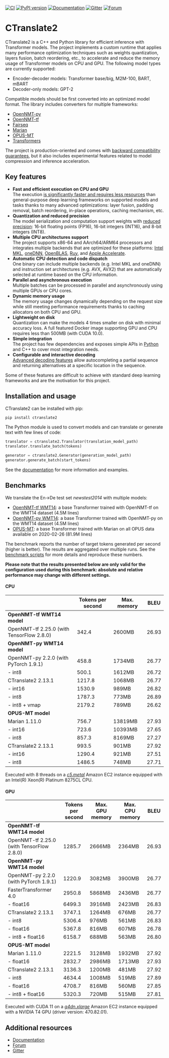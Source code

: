 [![CI](https://github.com/OpenNMT/CTranslate2/workflows/CI/badge.svg)](https://github.com/OpenNMT/CTranslate2/actions?query=workflow%3ACI) [![PyPI version](https://badge.fury.io/py/ctranslate2.svg)](https://badge.fury.io/py/ctranslate2) [![Documentation](https://img.shields.io/badge/docs-latest-blue.svg)](https://opennmt.net/CTranslate2/) [![Gitter](https://badges.gitter.im/OpenNMT/CTranslate2.svg)](https://gitter.im/OpenNMT/CTranslate2?utm_source=badge&utm_medium=badge&utm_campaign=pr-badge) [![Forum](https://img.shields.io/discourse/status?server=https%3A%2F%2Fforum.opennmt.net%2F)](https://forum.opennmt.net/)

# CTranslate2

CTranslate2 is a C++ and Python library for efficient inference with Transformer models. The project implements a custom runtime that applies many performance optimization techniques such as weights quantization, layers fusion, batch reordering, etc., to accelerate and reduce the memory usage of Transformer models on CPU and GPU. The following model types are currently supported:

* Encoder-decoder models: Transformer base/big, M2M-100, BART, mBART
* Decoder-only models: GPT-2

Compatible models should be first converted into an optimized model format. The library includes converters for multiple frameworks:

* [OpenNMT-py](https://opennmt.net/CTranslate2/guides/opennmt_py.html)
* [OpenNMT-tf](https://opennmt.net/CTranslate2/guides/opennmt_tf.html)
* [Fairseq](https://opennmt.net/CTranslate2/guides/fairseq.html)
* [Marian](https://opennmt.net/CTranslate2/guides/marian.html)
* [OPUS-MT](https://opennmt.net/CTranslate2/guides/opus_mt.html)
* [Transformers](https://opennmt.net/CTranslate2/guides/transformers.html)

The project is production-oriented and comes with [backward compatibility guarantees](https://opennmt.net/CTranslate2/versioning.html), but it also includes experimental features related to model compression and inference acceleration.

## Key features

* **Fast and efficient execution on CPU and GPU**<br/>The execution [is significantly faster and requires less resources](#benchmarks) than general-purpose deep learning frameworks on supported models and tasks thanks to many advanced optimizations: layer fusion, padding removal, batch reordering, in-place operations, caching mechanism, etc.
* **Quantization and reduced precision**<br/>The model serialization and computation support weights with [reduced precision](https://opennmt.net/CTranslate2/quantization.html): 16-bit floating points (FP16), 16-bit integers (INT16), and 8-bit integers (INT8).
* **Multiple CPU architectures support**<br/>The project supports x86-64 and AArch64/ARM64 processors and integrates multiple backends that are optimized for these platforms: [Intel MKL](https://software.intel.com/content/www/us/en/develop/tools/oneapi/components/onemkl.html), [oneDNN](https://github.com/oneapi-src/oneDNN), [OpenBLAS](https://www.openblas.net/), [Ruy](https://github.com/google/ruy), and [Apple Accelerate](https://developer.apple.com/documentation/accelerate).
* **Automatic CPU detection and code dispatch**<br/>One binary can include multiple backends (e.g. Intel MKL and oneDNN) and instruction set architectures (e.g. AVX, AVX2) that are automatically selected at runtime based on the CPU information.
* **Parallel and asynchronous execution**<br/>Multiple batches can be processed in parallel and asynchronously using multiple GPUs or CPU cores.
* **Dynamic memory usage**<br/>The memory usage changes dynamically depending on the request size while still meeting performance requirements thanks to caching allocators on both CPU and GPU.
* **Lightweight on disk**<br/>Quantization can make the models 4 times smaller on disk with minimal accuracy loss. A full featured Docker image supporting GPU and CPU requires less than 500MB (with CUDA 10.0).
* **Simple integration**<br/>The project has few dependencies and exposes simple APIs in [Python](https://opennmt.net/CTranslate2/python/overview.html) and C++ to cover most integration needs.
* **Configurable and interactive decoding**<br/>[Advanced decoding features](https://opennmt.net/CTranslate2/decoding.html) allow autocompleting a partial sequence and returning alternatives at a specific location in the sequence.

Some of these features are difficult to achieve with standard deep learning frameworks and are the motivation for this project.

## Installation and usage

CTranslate2 can be installed with pip:

```bash
pip install ctranslate2
```

The Python module is used to convert models and can translate or generate text with few lines of code:

```python
translator = ctranslate2.Translator(translation_model_path)
translator.translate_batch(tokens)

generator = ctranslate2.Generator(generation_model_path)
generator.generate_batch(start_tokens)
```

See the [documentation](https://opennmt.net/CTranslate2) for more information and examples.

## Benchmarks

We translate the En->De test set *newstest2014* with multiple models:

* [OpenNMT-tf WMT14](https://opennmt.net/Models-tf/#translation): a base Transformer trained with OpenNMT-tf on the WMT14 dataset (4.5M lines)
* [OpenNMT-py WMT14](https://opennmt.net/Models-py/#translation): a base Transformer trained with OpenNMT-py on the WMT14 dataset (4.5M lines)
* [OPUS-MT](https://github.com/Helsinki-NLP/OPUS-MT-train/tree/master/models/en-de#opus-2020-02-26zip): a base Transformer trained with Marian on all OPUS data available on 2020-02-26 (81.9M lines)

The benchmark reports the number of target tokens generated per second (higher is better). The results are aggregated over multiple runs. See the [benchmark scripts](tools/benchmark) for more details and reproduce these numbers.

**Please note that the results presented below are only valid for the configuration used during this benchmark: absolute and relative performance may change with different settings.**

#### CPU

| | Tokens per second | Max. memory | BLEU |
| --- | --- | --- | --- |
| **OpenNMT-tf WMT14 model** | | | |
| OpenNMT-tf 2.25.0 (with TensorFlow 2.8.0) | 342.4 | 2600MB | 26.93 |
| **OpenNMT-py WMT14 model** | | | |
| OpenNMT-py 2.2.0 (with PyTorch 1.9.1) | 458.8 | 1734MB | 26.77 |
| - int8 | 500.1 | 1612MB | 26.72 |
| CTranslate2 2.13.1 | 1217.8 | 1068MB | 26.77 |
| - int16 | 1530.9 | 989MB | 26.82 |
| - int8 | 1787.3 | 773MB | 26.89 |
| - int8 + vmap | 2179.2 | 789MB | 26.62 |
| **OPUS-MT model** | | | |
| Marian 1.11.0 | 756.7 | 13819MB | 27.93 |
| - int16 | 723.6 | 10393MB | 27.65 |
| - int8 | 857.3 | 8169MB | 27.27 |
| CTranslate2 2.13.1 | 993.5 | 901MB | 27.92 |
| - int16 | 1290.4 | 921MB | 27.51 |
| - int8 | 1486.5 | 748MB | 27.71 |

Executed with 8 threads on a [*c5.metal*](https://aws.amazon.com/ec2/instance-types/c5/) Amazon EC2 instance equipped with an Intel(R) Xeon(R) Platinum 8275CL CPU.

#### GPU

| | Tokens per second | Max. GPU memory | Max. CPU memory | BLEU |
| --- | --- | --- | --- | --- |
| **OpenNMT-tf WMT14 model** | | | | |
| OpenNMT-tf 2.25.0 (with TensorFlow 2.8.0) | 1285.7 | 2666MB | 2364MB | 26.93 |
| **OpenNMT-py WMT14 model** | | | | |
| OpenNMT-py 2.2.0 (with PyTorch 1.9.1) | 1220.9 | 3082MB | 3900MB | 26.77 |
| FasterTransformer 4.0 | 2950.8 | 5868MB | 2436MB | 26.77 |
| - float16 | 6499.3 | 3916MB | 2423MB | 26.83 |
| CTranslate2 2.13.1 | 3747.1 | 1264MB | 676MB | 26.77 |
| - int8 | 5306.4 | 976MB | 561MB | 26.83 |
| - float16 | 5367.8 | 816MB | 607MB | 26.78 |
| - int8 + float16 | 6158.7 | 688MB | 563MB | 26.80 |
| **OPUS-MT model** | | | | |
| Marian 1.11.0 | 2221.5 | 3128MB | 1932MB | 27.92 |
| - float16 | 2832.7 | 2986MB | 1713MB | 27.93 |
| CTranslate2 2.13.1 | 3136.3 | 1200MB | 481MB | 27.92 |
| - int8 | 4634.4 | 1008MB | 519MB | 27.89 |
| - float16 | 4708.7 | 816MB | 560MB | 27.85 |
| - int8 + float16 | 5320.3 | 720MB | 515MB | 27.81 |

Executed with CUDA 11 on a [*g4dn.xlarge*](https://aws.amazon.com/ec2/instance-types/g4/) Amazon EC2 instance equipped with a NVIDIA T4 GPU (driver version: 470.82.01).

## Additional resources

* [Documentation](https://opennmt.net/CTranslate2)
* [Forum](https://forum.opennmt.net)
* [Gitter](https://gitter.im/OpenNMT/CTranslate2)
